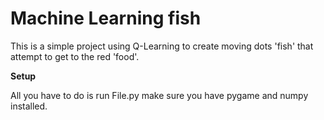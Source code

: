 # Machine Learning fish

This is a simple project using Q-Learning to create moving dots 'fish' that attempt to get to the red 'food'.

**Setup**

All you have to do is run File.py make sure you have pygame and numpy installed.
